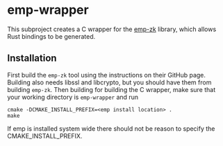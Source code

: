 # emp-wrapper
This subproject creates a C wrapper for the [emp-zk](https://github.com/emp-toolkit/emp-zk) library, which allows Rust bindings to be generated.

## Installation

First build the `emp-zk` tool using the instructions on their GitHub page. Building also needs libssl and libcrypto, but you should have them from building `emp-zk`. Then building for building the C wrapper, make sure that your working directory is `emp-wrapper` and run 

```
cmake -DCMAKE_INSTALL_PREFIX=<emp install location> .
make
```

If emp is installed system wide there should not be reason to specify the CMAKE_INSTALL_PREFIX.
